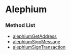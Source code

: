 # Alephium

### Method List

* [alephiumGetAddress](aptosgetaddress.md)
* [alephiumSignMessage](aptossignmessage.md)
* [alephiumSignTransaction](aptossigntransaction.md)

